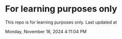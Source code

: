# For learning purposes only
This repo is for learning purposes only.
Last updated at

Monday, November 18, 2024 4:11:04 PM

